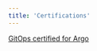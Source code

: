 ```yaml
---
title: 'Certifications'
---
```


[GitOps certified for Argo](/resources/certifications/certificate-gitops-fundamentals-2022-6197cb3b2fbcec4da328aab2.pdf)
